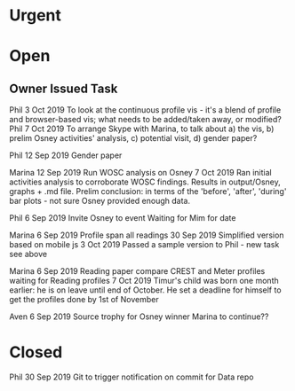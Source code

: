 Urgent
======


Open
====

Owner   Issued      Task
------------------------
Phil    3 Oct 2019  To look at the continuous profile vis - 
                    it's a blend of profile and browser-based vis; what needs to be added/taken away, or modified?
Phil    7 Oct 2019  To arrange Skype with Marina, to talk about a) the vis, 
                    b) prelim Osney activities' analysis, c) potential visit,
                    d) gender paper?

Phil    12 Sep 2019 Gender paper

Marina  12 Sep 2019 Run WOSC analysis on Osney
        7 Oct 2019  Ran initial activities analysis to 
                    corroborate WOSC findings. Results in output/Osney, graphs + .md file. Prelim conclusion: in terms of the 'before', 'after', 'during' bar plots - not sure Osney provided enough data. 

Phil    6 Sep 2019  Invite Osney to event
                    Waiting for Mim for date

Marina  6 Sep 2019  Profile span all readings
        30 Sep 2019 Simplified version based on mobile js
        3 Oct 2019  Passed a sample version to Phil - new task see above

Marina  6 Sep 2019  Reading paper compare CREST and Meter profiles
                    waiting for Reading profiles
        7 Oct 2019  Timur's child was born one month earlier: 
                    he is on leave until end of October. He set a deadline for himself to get the profiles done by 1st of November

Aven    6 Sep 2019  Source trophy for Osney winner
                    Marina to continue??

Closed
======

Phil    30 Sep 2019 Git to trigger notification on commit for Data repo
